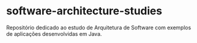 # software-architecture-studies
Repositório dedicado ao estudo de Arquitetura de Software com exemplos de aplicações desenvolvidas em Java.
